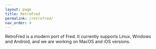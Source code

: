 ```yaml
---
layout: page
title: RetroFred
permalink: /retrofred/
nav_order: 4
---
```


RetroFred is a modern port of Fred. It currently supports Linux,
Windows and Android, and we are working on MacOS and iOS versions.

